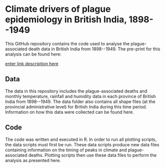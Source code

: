 # Climate drivers of plague epidemiology in British India, 1898--1949

This GitHub repository contains the code used to analyse the plague-associated death data in British India from 1898--1949. The pre-print for this analysis can be found here:

[enter link description here](medRxiv)

## Data

The data in this repository includes the plague-associated deaths and monthly temperature, rainfall and humidity data in each province of British India from 1898--1949. The data folder also contains all shape files (at the provincial administrative level) for British India during this time period. Information on how this data were collected can be found here.

## Code

The code was written and executed in R. In order to run all plotting scripts, the data scripts must first be run. These data scripts produce new data files containing information on the timing of peaks in climate and plague-associated deaths. Plotting scripts then use these data files to perform the analysis as presented here.